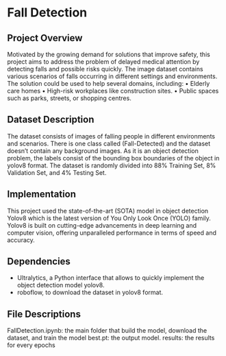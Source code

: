 # Fall Detection

## Project Overview
Motivated by the growing demand for solutions that improve safety, this project aims to address the problem of delayed medical attention by detecting falls and possible risks quickly. The image dataset contains various scenarios of falls occurring in different settings and environments. 
The solution could be used to help several domains, including: 
 • Elderly care homes
 • High-risk workplaces like construction sites.
 • Public spaces such as parks, streets, or shopping centres. 

## Dataset Description
The dataset consists of images of falling people in different environments and scenarios. There is one class called (Fall-Detected) and the dataset doesn’t contain any background images. As it is an object detection problem, the labels consist of the bounding box boundaries of the object in yolov8 format. The dataset is randomly divided into 88% Training Set, 8% Validation Set, and 4% Testing Set.

## Implementation
This project used the state-of-the-art (SOTA) model in object detection Yolov8 which is the latest version of You Only Look Once (YOLO) family. Yolov8 is built on cutting-edge advancements in deep learning and computer vision, offering unparalleled performance in terms of speed and accuracy.

## Dependencies
- Ultralytics, a Python interface that allows to quickly implement the object detection model yolov8.
- roboflow, to download the dataset in yolov8 format.

## File Descriptions
FallDetection.ipynb: the main folder that build the model, download the dataset, and train the model
best.pt: the output model.
results: the results for every epochs
